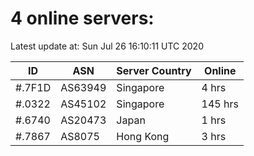 # 4 online servers:

Latest update at: Sun Jul 26 16:10:11 UTC 2020

| ID | ASN | Server Country | Online |
| -- | --- | -------------- | ------ |
| #.7F1D | AS63949 | Singapore | 4 hrs |
| #.0322 | AS45102 | Singapore | 145 hrs |
| #.6740 | AS20473 | Japan | 1 hrs |
| #.7867 | AS8075 | Hong Kong | 3 hrs |

